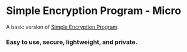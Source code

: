 # Simple Encryption Program - Micro

A basic version of [Simple Encryption Program](https://github.com/JamieM0/sep).

### Easy to use, secure, lightweight, and private.

